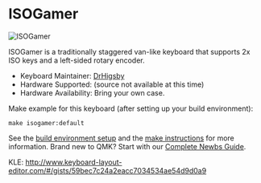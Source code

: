 # ISOGamer

![ISOGamer](https://cdn.discordapp.com/attachments/903027185839931473/903320668844744814/unknown.png)

 ISOGamer is a traditionally staggered van-like keyboard that supports 2x ISO keys and a left-sided rotary encoder. 

* Keyboard Maintainer: [DrHigsby](https://github.com/DrHigsby)
* Hardware Supported: (source not available at this time)
* Hardware Availability: Bring your own case.

Make example for this keyboard (after setting up your build environment):

    make isogamer:default

See the [build environment setup](https://docs.qmk.fm/#/getting_started_build_tools) and the [make instructions](https://docs.qmk.fm/#/getting_started_make_guide) for more information. Brand new to QMK? Start with our [Complete Newbs Guide](https://docs.qmk.fm/#/newbs).

KLE: http://www.keyboard-layout-editor.com/#/gists/59bec7c24a2eacc7034534ae54d9d0a9
